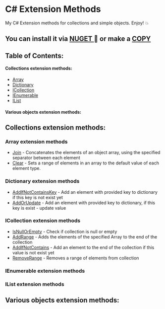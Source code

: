 # C# Extension Methods
My C# Extension methods for collections and simple objects. Enjoy! :collision:

## You can install it via [ NUGET ](https://www.nuget.org/packages/Pylypeiev.Extensions)  :hammer: or make a [ COPY ](https://github.com/pylypeiev/CSharpExtensionMethods/blob/master/Pylypeiev.Extensions/Minimal%20Pack.cs) 

## Table of Contents:
#### Collections extension methods:
- [Array](#array)
- [Dictionary](#dictionary)
- [ICollection](#icollection)
- [IEnumerable](#ienumerable)
- [IList](#ilist)
#### Various objects extension methods:


## Collections extension methods:
<a name="array"></a>

### Array extension methods
- [Join](https://github.com/pylypeiev/CSharpExtensionMethods/blob/master/Pylypeiev.Extensions/Collections%20extensions/ArrayExtensions.cs) -  Concatenates the elements of an object array, using the specified separator between each element
- [Clear](https://github.com/pylypeiev/CSharpExtensionMethods/blob/master/Pylypeiev.Extensions/Collections%20extensions/ArrayExtensions.cs) - Sets a range of elements in an array to the default value of each element type.

<a name="dictionary"></a>

### Dictionary extension methods
- [AddIfNotContainsKey](https://github.com/pylypeiev/CSharpExtensionMethods/blob/master/Pylypeiev.Extensions/Collections%20extensions/DictionaryExtensions.cs) - Add an element with provided key to dictionary if this key is not exist yet
- [AddOrUpdate](https://github.com/pylypeiev/CSharpExtensionMethods/blob/master/Pylypeiev.Extensions/Collections%20extensions/DictionaryExtensions.cs) - Add an element with provided key to dictionary, if this key is exist - update value

<a name="icollection"></a>

### ICollection extension methods
- [IsNullOrEmpty](https://github.com/pylypeiev/CSharpExtensionMethods/blob/master/Pylypeiev.Extensions/Collections%20extensions/ICollectionExtensions.cs) - Check if collection is null or empty 
- [AddRange](https://github.com/pylypeiev/CSharpExtensionMethods/blob/master/Pylypeiev.Extensions/Collections%20extensions/ICollectionExtensions.cs) - Adds the elements of the specified Array to the end of the collection
- [AddIfNotContains](https://github.com/pylypeiev/CSharpExtensionMethods/blob/master/Pylypeiev.Extensions/Collections%20extensions/ICollectionExtensions.cs) - Add an element to the end of the collection if this value is not exist yet
- [RemoveRange](https://github.com/pylypeiev/CSharpExtensionMethods/blob/master/Pylypeiev.Extensions/Collections%20extensions/ICollectionExtensions.cs) - Removes a range of elements from collection


<a name="ienumerable"></a>

### IEnumerable extension methods

<a name="ilist"></a>

### IList extension methods


## Various objects extension methods:
